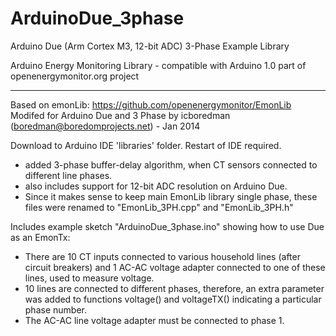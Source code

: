 ArduinoDue_3phase
=================

Arduino Due (Arm Cortex M3, 12-bit ADC) 3-Phase Example Library

Arduino Energy Monitoring Library - compatible with Arduino 1.0 
part of openenergymonitor.org project
*****************************************************************

Based on emonLib: https://github.com/openenergymonitor/EmonLib
Modifed for Arduino Due and 3 Phase by icboredman (boredman@boredomprojects.net) - Jan 2014

Download to Arduino IDE 'libraries' folder. Restart of IDE required.


* added 3-phase buffer-delay algorithm, when CT sensors connected to different line phases.
* also includes support for 12-bit ADC resolution on Arduino Due.
* Since it makes sense to keep main EmonLib library single phase, these files were renamed to "EmonLib_3PH.cpp" and "EmonLib_3PH.h"

Includes example sketch "ArduinoDue_3phase.ino" showing how to use Due as an EmonTx:

* There are 10 CT inputs connected to various household lines (after circuit breakers) and 1 AC-AC voltage adapter connected to one of these lines, used to measure voltage.
* 10 lines are connected to different phases, therefore, an extra parameter was added to functions voltage() and voltageTX() indicating a particular phase number.
* The AC-AC line voltage adapter must be connected to phase 1.

